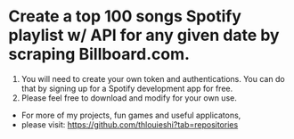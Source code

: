 # Create a top 100 songs Spotify playlist w/ API for any given date by scraping Billboard.com. 

1. You will need to create your own token and authentications. You can do that by signing up for a Spotify development app for free. 
2. Please feel free to download and modify for your own use. 

- For more of my projects, fun games and useful applicatons, 
- please visit: https://github.com/thlouieshi?tab=repositories

